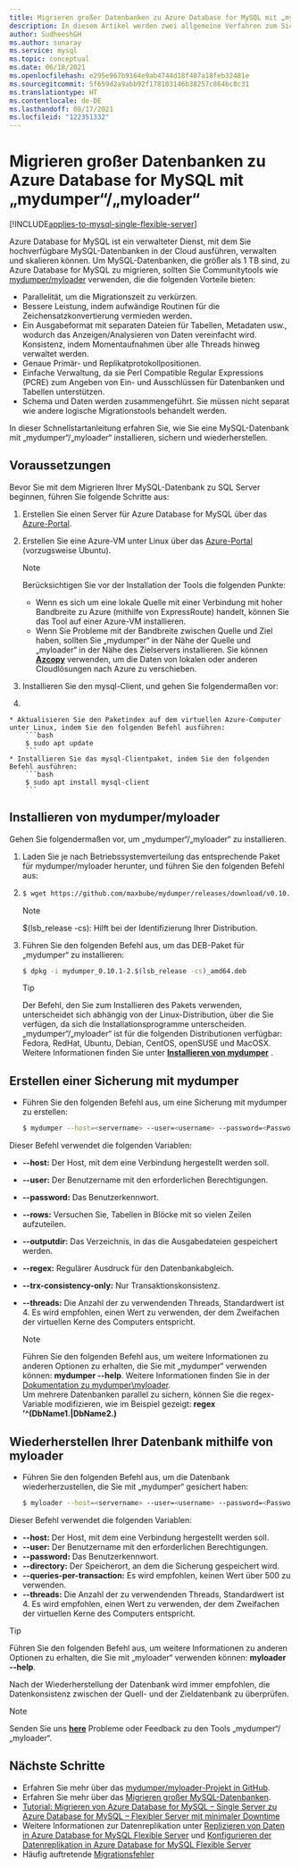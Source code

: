 ```yaml
---
title: Migrieren großer Datenbanken zu Azure Database for MySQL mit „mydumper“/„myloader“
description: In diesem Artikel werden zwei allgemeine Verfahren zum Sichern und Wiederherstellen von Datenbanken in Azure-Datenbank für MySQL mit dem Tool „mydumper“/„myloader“ beschrieben.
author: SudheeshGH
ms.author: sunaray
ms.service: mysql
ms.topic: conceptual
ms.date: 06/18/2021
ms.openlocfilehash: e295e967b9164e9ab4744d18f407a18feb32481e
ms.sourcegitcommit: 5f659d2a9abb92f178103146b38257c864bc8c31
ms.translationtype: HT
ms.contentlocale: de-DE
ms.lasthandoff: 08/17/2021
ms.locfileid: "122351332"
---
```

# <a name="migrate-large-databases-to-azure-database-for-mysql-using-mydumpermyloader"></a>Migrieren großer Datenbanken zu Azure Database for MySQL mit „mydumper“/„myloader“

[!INCLUDE[applies-to-mysql-single-flexible-server](includes/applies-to-mysql-single-flexible-server.md)]

Azure Database for MySQL ist ein verwalteter Dienst, mit dem Sie hochverfügbare MySQL-Datenbanken in der Cloud ausführen, verwalten und skalieren können. Um MySQL-Datenbanken, die größer als 1 TB sind, zu Azure Database for MySQL zu migrieren, sollten Sie Communitytools wie [mydumper/myloader](https://centminmod.com/mydumper.html) verwenden, die die folgenden Vorteile bieten:

* Parallelität, um die Migrationszeit zu verkürzen.
* Bessere Leistung, indem aufwändige Routinen für die Zeichensatzkonvertierung vermieden werden.
* Ein Ausgabeformat mit separaten Dateien für Tabellen, Metadaten usw., wodurch das Anzeigen/Analysieren von Daten vereinfacht wird. Konsistenz, indem Momentaufnahmen über alle Threads hinweg verwaltet werden.
* Genaue Primär- und Replikatprotokollpositionen.
* Einfache Verwaltung, da sie Perl Compatible Regular Expressions (PCRE) zum Angeben von Ein- und Ausschlüssen für Datenbanken und Tabellen unterstützen.
* Schema und Daten werden zusammengeführt. Sie müssen nicht separat wie andere logische Migrationstools behandelt werden.

In dieser Schnellstartanleitung erfahren Sie, wie Sie eine MySQL-Datenbank mit „mydumper“/„myloader“ installieren, sichern und wiederherstellen.

## <a name="prerequisites"></a>Voraussetzungen

Bevor Sie mit dem Migrieren Ihrer MySQL-Datenbank zu SQL Server beginnen, führen Sie folgende Schritte aus:

1. Erstellen Sie einen Server für Azure Database for MySQL über das [Azure-Portal](./flexible-server/quickstart-create-server-portal.md).

2. Erstellen Sie eine Azure-VM unter Linux über das [Azure-Portal](../virtual-machines/linux/quick-create-portal.md) (vorzugsweise Ubuntu).
    > [!Note]
    > Berücksichtigen Sie vor der Installation der Tools die folgenden Punkte:
    >
    > * Wenn es sich um eine lokale Quelle mit einer Verbindung mit hoher Bandbreite zu Azure (mithilfe von ExpressRoute) handelt, können Sie das Tool auf einer Azure-VM installieren.<br> 
    > * Wenn Sie Probleme mit der Bandbreite zwischen Quelle und Ziel haben, sollten Sie „mydumper“ in der Nähe der Quelle und „myloader“ in der Nähe des Zielservers installieren. Sie können **[Azcopy](../storage/common/storage-use-azcopy-v10.md)** verwenden, um die Daten von lokalen oder anderen Cloudlösungen nach Azure zu verschieben.

3. Installieren Sie den mysql-Client, und gehen Sie folgendermaßen vor:

4. 

    * Aktualisieren Sie den Paketindex auf dem virtuellen Azure-Computer unter Linux, indem Sie den folgenden Befehl ausführen:
        ```bash
        $ sudo apt update
        ```
    * Installieren Sie das mysql-Clientpaket, indem Sie den folgenden Befehl ausführen:
        ```bash
        $ sudo apt install mysql-client
        ```

## <a name="install-mydumpermyloader"></a>Installieren von mydumper/myloader

Gehen Sie folgendermaßen vor, um „mydumper“/„myloader“ zu installieren.

1. Laden Sie je nach Betriebssystemverteilung das entsprechende Paket für mydumper/myloader herunter, und führen Sie den folgenden Befehl aus:
2. 
    ```bash
    $ wget https://github.com/maxbube/mydumper/releases/download/v0.10.1/mydumper_0.10.1-2.$(lsb_release -cs)_amd64.deb
    ```

    > [!Note]
    > $(lsb_release -cs): Hilft bei der Identifizierung Ihrer Distribution.

3. Führen Sie den folgenden Befehl aus, um das DEB-Paket für „mydumper“ zu installieren:

    ```bash
    $ dpkg -i mydumper_0.10.1-2.$(lsb_release -cs)_amd64.deb
    ```

    > [!Tip]
    > Der Befehl, den Sie zum Installieren des Pakets verwenden, unterscheidet sich abhängig von der Linux-Distribution, über die Sie verfügen, da sich die Installationsprogramme unterscheiden. „mydumper“/„myloader“ ist für die folgenden Distributionen verfügbar: Fedora, RedHat, Ubuntu, Debian, CentOS, openSUSE und MacOSX. Weitere Informationen finden Sie unter **[Installieren von mydumper](https://github.com/maxbube/mydumper#how-to-install-mydumpermyloader)** .

## <a name="create-a-backup-using-mydumper"></a>Erstellen einer Sicherung mit mydumper

* Führen Sie den folgenden Befehl aus, um eine Sicherung mit mydumper zu erstellen:

    ```bash
    $ mydumper --host=<servername> --user=<username> --password=<Password> --outputdir=./backup --rows=100000 --compress --build-empty-files --threads=16 --compress-protocol --trx-consistency-only --ssl  --regex '^(<Db_name>\.)' -L mydumper-logs.txt
    ```

Dieser Befehl verwendet die folgenden Variablen:

* **--host:** Der Host, mit dem eine Verbindung hergestellt werden soll.
* **--user:** Der Benutzername mit den erforderlichen Berechtigungen. 
* **--password:** Das Benutzerkennwort.
* **--rows:** Versuchen Sie, Tabellen in Blöcke mit so vielen Zeilen aufzuteilen.
* **--outputdir:** Das Verzeichnis, in das die Ausgabedateien gespeichert werden.
* **--regex:** Regulärer Ausdruck für den Datenbankabgleich.
* **--trx-consistency-only:** Nur Transaktionskonsistenz.
* **--threads:** Die Anzahl der zu verwendenden Threads, Standardwert ist 4. Es wird empfohlen, einen Wert zu verwenden, der dem Zweifachen der virtuellen Kerne des Computers entspricht.

    >[!Note] 
    >Führen Sie den folgenden Befehl aus, um weitere Informationen zu anderen Optionen zu erhalten, die Sie mit „mydumper“ verwenden können: **mydumper --help**. Weitere Informationen finden Sie in der [Dokumentation zu mydumper\myloader](https://centminmod.com/mydumper.html).<br>
    Um mehrere Datenbanken parallel zu sichern, können Sie die regex-Variable modifizieren, wie im Beispiel gezeigt: **regex ’^(DbName1\.|DbName2\.)**

## <a name="restore-your-database-using-myloader"></a>Wiederherstellen Ihrer Datenbank mithilfe von myloader

* Führen Sie den folgenden Befehl aus, um die Datenbank wiederherzustellen, die Sie mit „mydumper“ gesichert haben:

    ```bash
    $ myloader --host=<servername> --user=<username> --password=<Password> --directory=./backup --queries-per-transaction=500 --threads=16 --compress-protocol --ssl --verbose=3 -e 2>myloader-logs.txt
    ```

Dieser Befehl verwendet die folgenden Variablen:

* **--host:** Der Host, mit dem eine Verbindung hergestellt werden soll.
* **--user:** Der Benutzername mit den erforderlichen Berechtigungen. 
* **--password:** Das Benutzerkennwort.
* **--directory:** Der Speicherort, an dem die Sicherung gespeichert wird. 
* **--queries-per-transaction:** Es wird empfohlen, keinen Wert über 500 zu verwenden.
* **--threads:** Die Anzahl der zu verwendenden Threads, Standardwert ist 4. Es wird empfohlen, einen Wert zu verwenden, der dem Zweifachen der virtuellen Kerne des Computers entspricht.

> [!Tip]
> Führen Sie den folgenden Befehl aus, um weitere Informationen zu anderen Optionen zu erhalten, die Sie mit „myloader“ verwenden können: **myloader --help**.

Nach der Wiederherstellung der Datenbank wird immer empfohlen, die Datenkonsistenz zwischen der Quell- und der Zieldatenbank zu überprüfen.

> [!Note]
> Senden Sie uns **[here](https://github.com/maxbube/mydumper/issues)** Probleme oder Feedback zu den Tools „mydumper“/„myloader“.

## <a name="next-steps"></a>Nächste Schritte

* Erfahren Sie mehr über das [mydumper/myloader-Projekt in GitHub](https://github.com/maxbube/mydumper).
* Erfahren Sie mehr über das [Migrieren großer MySQL-Datenbanken](https://techcommunity.microsoft.com/t5/azure-database-for-mysql/best-practices-for-migrating-large-databases-to-azure-database/ba-p/1362699).
* [Tutorial: Migrieren von Azure Database for MySQL – Single Server zu Azure Database for MySQL – Flexibler Server mit minimaler Downtime](howto-migrate-single-flexible-minimum-downtime.md)
* Weitere Informationen zur Datenreplikation unter [Replizieren von Daten in Azure Database for MySQL Flexible Server](flexible-server/concepts-data-in-replication.md) und [Konfigurieren der Datenreplikation in Azure Database for MySQL Flexible Server](./flexible-server/how-to-data-in-replication.md)
* Häufig auftretende [Migrationsfehler](./howto-troubleshoot-common-errors.md)